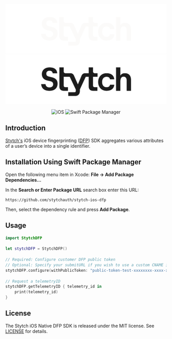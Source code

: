 <div align=center>

![Stytch iOS SDK](Resources/stytch-dark.png#gh-dark-mode-only)
![Stytch iOS SDK](Resources/stytch-light.png#gh-light-mode-only)

![iOS](https://img.shields.io/badge/iOS-15.0-blue)
![Swift Package Manager](https://img.shields.io/badge/Swift_Package_Manager-compatible-4BC51D)

</div>

## Introduction
[Stytch's](https://stytch.com) iOS device fingerprinting ([DFP](https://stytch.com/docs/fraud/guides)) SDK aggregates various attributes of a user’s device into a single identifier.

## Installation Using Swift Package Manager

Open the following menu item in Xcode: **File -> Add Package Dependencies...**

In the **Search or Enter Package URL** search box enter this URL: 

```text
https://github.com/stytchauth/stytch-ios-dfp
```

Then, select the dependency rule and press **Add Package**.

## Usage
``` swift
import StytchDFP

let stytchDFP = StytchDFP()

// Required: Configure customer DFP public token
// Optional: Specify your submitURL if you wish to use a custom CNAME i.e. "https://mycname.company.com/submit"
stytchDFP.configure(withPublicToken: "public-token-test-xxxxxxxx-xxxx-xxxx-xxxx-xxxxxxxxxxxx", submitURL: nil)

// Request a telemetryID
stytchDFP.getTelemetryID { telemetry_id in
    print(telemetry_id)
}
```

## License
The Stytch iOS Native DFP SDK is released under the MIT license. See [LICENSE](LICENSE) for details.
